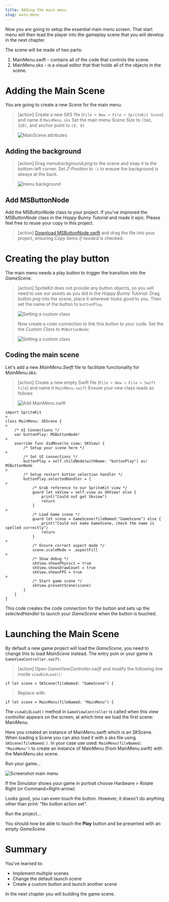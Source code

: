 ```yaml
---
title: Adding the main menu
slug: main-menu
---
```


Now you are going to setup the essential main menu screen. That start menu will then lead 
the player into the gameplay scene that you will develop in the next chapter.

The scene will be made of two parts:

1. MainMenu.swift - contains all of the code that controls the scene.
2. MainMenu.sks - is a visual editor that that holds all of the objects in the scene.

# Adding the Main Scene

You are going to create a new *Scene* for the main menu.

> [action]
> Create a new SKS file (`File > New > File > SpriteKit Scene`) and name it `MainMenu.sks`
> Set the main menu *Scene Size* to `(568, 320)`, and anchor point to `(0, 0)`
>
> ![MainScene attributes](../Tutorial-Images/p5-01-menu-scene.png)

## Adding the background

> [action]
> Drag *menubackground.png* to the scene and snap it to the bottom-left corner.
> Set *Z-Position* to `-1` to ensure the background is always at the back.
>
> ![menu background](../Tutorial-Images/p5-02-menu-scene.png)

## Add MSButtonNode

Add the MSButtonNode class to your project. If you've improved the *MSButtonNode* class 
in the *Hoppy Bunny Tutorial* and made it epic. Please feel free to reuse your copy in 
this project.

> [action]
> [Download MSButtonNode.swift](../MSButtonNode.swift) and drag the file into your project, 
> ensuring *Copy items if needed* is checked.


# Creating the play button

The main menu needs a play button to trigger the transition into the *GameScene*.

> [action]
> SpriteKit does not provide any button objects, so you will need to use our assets as you 
> did in the *Hoppy Bunny Tutorial*.
> Drag *button.png* into the scene, place it wherever looks good to you.
> Then set the name of the button to `buttonPlay`. 
>
> ![Setting a custom class](../Tutorial-Images/p5-03-button-name.png)
>
> Now create a code connection to link this button to your code. Set the 
> the *Custom Class* to `MSButtonNode`:
>
> ![Setting a custom class](../Tutorial-Images/p5-03-msbuttonnode.png)
>

## Coding the main scene

Let's add a new *MainMenu.Swift* file to facilitate functionality for 
*MainMenu.sks*.

> [action]
> Create a new empty Swift file (`File > New > File > Swift File`) and name it 
> `MainMenu.swift`
> Ensure your new class reads as follows
>
> ![Add MainMenu.swift](../Tutorial-Images/p5-05-mainmenu-swift.png)
>
```
import SpriteKit
>
class MainMenu: SKScene {
>    
    /* UI Connections */
    var buttonPlay: MSButtonNode!
>    
    override func didMove(to view: SKView) {
        /* Setup your scene here */
>        
        /* Set UI connections */
        buttonPlay = self.childNode(withName: "buttonPlay") as! MSButtonNode
>    
        /* Setup restart button selection handler */
        buttonPlay.selectedHandler = {
>       
            /* Grab reference to our SpriteKit view */
            guard let skView = self.view as SKView! else {
                print("Could not get Skview")
                return
            }
>            
            /* Load Game scene */
            guard let scene = GameScene(fileNamed:"GameScene") else {
                print("Could not make GameScene, check the name is spelled correctly")
                return
            }
>            
            /* Ensure correct aspect mode */
            scene.scaleMode = .aspectFill
>           
            /* Show debug */
            skView.showsPhysics = true
            skView.showsDrawCount = true
            skView.showsFPS = true
>
            /* Start game scene */
            skView.presentScene(scene)
        }
    }
}
```
>

This code creates the code connection for the button and sets up the *selectedHandler* 
to launch your *GameScene* when the button is touched.

# Launching the Main Scene

By default a new game project will load the *GameScene*, you need to change this to 
load *MainScene* instead. The entry poin or your game is `GameViewController.swift`. 

> [action]
> Open *GameViewController.swift* and modify the following line inside `viewDidLoad()`:
>
```
if let scene = SKScene(fileNamed: "GameScene") {
```
> Replace with:
```
if let scene = MainMenu(fileNamed: "MainMenu") {
```

The `viewDidLoad()` method in `GameViewController` is called when this view controller 
appears on the screen, at which time we load the first scene: MainMenu. 

Here you created an instance of MainMenu.swift which is an SKScene. When loading a Scene 
you can also load it with a sks file using `SKScene(fileNamed:)`. In your case use used: 
`MainMenu(fileNamed: "MainMenu")` to create an instance of MainMenu (from MainMenu.swift)
with the MainMenu.sks scene. 

Run your game...

![Screenshot main menu](../Tutorial-Images/p5-04-button-test.png)

If the Simulator shows your game in portrait choose Hardware > Rotate Right 
(or Command+Right-arrow)

Looks good, you can even touch the button. However, it doesn't do anything other than 
print: "No button action set".

Run the project...

You should now be able to touch the **Play** button and be presented with an empty 
*GameScene*.

# Summary

You've learned to:

- Implement multiple scenes
- Change the default launch scene
- Create a custom button and launch another scene

In the next chapter you will building the game scene.

